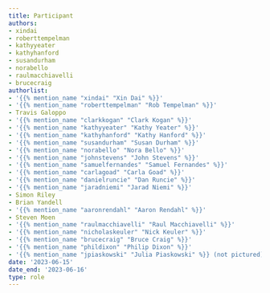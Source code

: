 ```yaml
---
title: Participant
authors:
- xindai
- roberttempelman
- kathyyeater
- kathyhanford
- susandurham
- norabello
- raulmacchiavelli
- brucecraig
authorlist:
- '{{% mention_name "xindai" "Xin Dai" %}}'
- '{{% mention_name "roberttempelman" "Rob Tempelman" %}}'
- Travis Galoppo
- '{{% mention_name "clarkkogan" "Clark Kogan" %}}'
- '{{% mention_name "kathyyeater" "Kathy Yeater" %}}'
- '{{% mention_name "kathyhanford" "Kathy Hanford" %}}'
- '{{% mention_name "susandurham" "Susan Durham" %}}'
- '{{% mention_name "norabello" "Nora Bello" %}}'
- '{{% mention_name "johnstevens" "John Stevens" %}}'
- '{{% mention_name "samuelfernandes" "Samuel Fernandes" %}}'
- '{{% mention_name "carlagoad" "Carla Goad" %}}'
- '{{% mention_name "danielruncie" "Dan Runcie" %}}'
- '{{% mention_name "jaradniemi" "Jarad Niemi" %}}'
- Simon Riley
- Brian Yandell
- '{{% mention_name "aaronrendahl" "Aaron Rendahl" %}}'
- Steven Moen
- '{{% mention_name "raulmacchiavelli" "Raul Macchiavelli" %}}'
- '{{% mention_name "nicholaskeuler" "Nick Keuler" %}}'
- '{{% mention_name "brucecraig" "Bruce Craig" %}}'
- '{{% mention_name "phildixon" "Philip Dixon" %}}'
- '{{% mention_name "jpiaskowski" "Julia Piaskowski" %}} (not pictured)'
date: '2023-06-15'
date_end: '2023-06-16'
type: role
---
```

